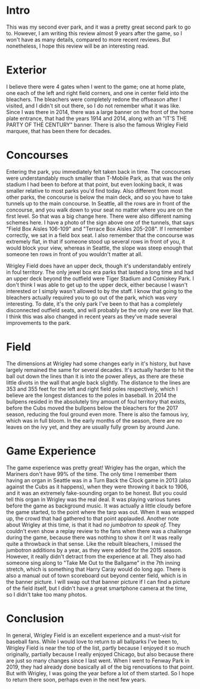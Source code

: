 # Intro

This was my second ever park, and it was a pretty great second park to go to.
However, I am writing this review almost 9 years after the game, so I won't
have as many details, compared to more recent reviews. But nonetheless, I hope
this review will be an interesting read.

# Exterior

I believe there were 4 gates when I went to the game; one at home plate, one
each of the left and right field corners, and one in center field into the
bleachers. The bleachers were completely redone the offseason after I visited,
and I didn't sit out there, so I do not remember what it was like. Since I was
there in 2014, there was a large banner on the front of the home plate
entrance, that had the years 1914 and 2014, along with an "IT'S THE PARTY OF
THE CENTURY" banner. There is also the famous Wrigley Field marquee, that has
been there for decades.

# Concourses

Entering the park, you immediately felt taken back in time. The concourses were
understandably much smaller than T-Mobile Park, as that was the only stadium I
had been to before at that point, but even looking back, it was smaller
relative to most parks you'd find today. Also different from most other parks,
the concourse is below the main deck, and so you have to take tunnels up to the
main concourse. In Seattle, all the rows are in front of the concourse, and you
walk down to your seat no matter where you are on the first level. So that was
a big change here. There were also different naming schemes here. I have a
photo of the sign above one of the tunnels, that says "Field Box Aisles
106-109" and "Terrace Box Aisles 205-208". If I remember correctly, we sat in a
field box seat. I also remember that the concourse was extremely flat, in that
if someone stood up several rows in front of you, it would block your view,
whereas in Seattle, the slope was steep enough that someone ten rows in front
of you wouldn't matter at all.

Wrigley Field does have an upper deck, though it's understandably entirely in
foul territory. The only jewel box era parks that lasted a long time and had an
upper deck beyond the outfield were Tiger Stadium and Comiskey Park. I don't
think I was able to get up to the upper deck, either because I wasn't
interested or I simply wasn't allowed to by the staff. I know that going to the
bleachers actually required you to go out of the park, which was <i>very</i>
interesting. To date, it's the only park I've been to that has a completely
disconnected outfield seats, and will probably be the only one ever like that.
I think this was also changed in recent years as they've made several
improvements to the park.

# Field

The dimensions at Wrigley had some changes early in it's history, but have
largely remained the same for several decades. It's actually harder to hit the
ball out down the lines than it is into the power alleys, as there are these
little divots in the wall that angle back slightly. The distance to the lines
are 353 and 355 feet for the left and right field poles respectively, which I
believe are the longest distances to the poles in baseball. In 2014 the
bullpens resided in the absolutely tiny amount of foul territory that exists,
before the Cubs moved the bullpens below the bleachers for the 2017 season,
reducing the foul ground even more. There is also the famous ivy, which was in
full bloom. In the early months of the season, there are no leaves on the ivy
yet, and they are usually fully grown by around June.

# Game Experience

The game experience was pretty great! Wrigley has the organ, which the Mariners
don't have 99% of the time. The only time I remember them having an organ in
Seattle was in a Turn Back the Clock game in 2013 (also against the Cubs as it
happens), when they were throwing it back to 1906, and it was an extremely
fake-sounding organ to be honest. But you could tell this organ in Wrigley was
the real deal. It was playing various tunes before the game as background
music. It was actually a little cloudy before the game started, to the point
where the tarp was out. When it was wrapped up, the crowd that had gathered to
that point applauded. Another note about Wrigley at this time, is that it had
<i>no jumbotron to speak of.</i> They couldn't even show a replay review to the
fans when there was a challenge during the game, because there was nothing to
show it on! It was really quite a throwback in that sense. Like the rebuilt
bleachers, I missed the jumbotron additions by a year, as they were added for
the 2015 season. However, it really didn't detract from the experience at all.
They also had someone sing along to "Take Me Out to the Ballgame" in the 7th
inning stretch, which is something that Harry Caray would do long ago. There is
also a manual out of town scoreboard out beyond center field, which is in the
banner picture. I will swap out that banner picture if I can find a picture of
the field itself, but I didn't have a great smartphone camera at the time, so I
didn't take too many photos.

# Conclusion

In general, Wrigley Field is an excellent experience and a must-visit for
baseball fans. While I would love to return to all ballparks I've been to,
Wrigley Field is near the top of the list, partly because I enjoyed it so much
originally, partially because I really enjoyed Chicago, but also because there
are just so many changes since I last went. When I went to Fenway Park in 2019,
they had already done basically all of the big renovations to that point. But
with Wrigley, I was going the year before a lot of them started. So I hope to
return there soon, perhaps even in the next few years.
